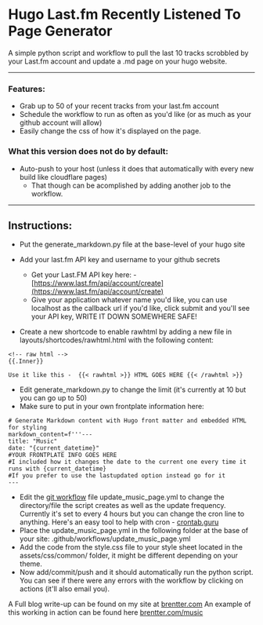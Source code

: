 # Hugo Last.fm Recently Listened To Page Generator

A simple python script and workflow to pull the last 10 tracks scrobbled by your Last.fm account and update a .md page on your hugo website.

---

### Features:
 - Grab up to 50 of your recent tracks from your last.fm account
 - Schedule the workflow to run as often as you'd like (or as much as your github account will allow)
 - Easily change the css of how it's displayed on the page.

### What this version does not do by default:
 - Auto-push to your host (unless it does that automatically with every new build like cloudflare pages)
     - That though can be acomplished by adding another job to the workflow.
---

## Instructions:

 - Put the generate_markdown.py file at the base-level of your hugo site
 - Add your last.fm API key and username to your github secrets
    - Get your Last.FM API key here: - [https://www.last.fm/api/account/create](https://www.last.fm/api/account/create)
    - Give your application whatever name you'd like, you can use localhost as the callback url if you'd like, click submit and you'll see your API key, WRITE IT DOWN SOMEWHERE SAFE!

 - Create a new shortcode to enable rawhtml by adding a new file in layouts/shortcodes/rawhtml.html with the following content:
```
<!-- raw html -->
{{.Inner}}
```
          
```Use it like this -  {{< rawhtml >}} HTML GOES HERE {{< /rawhtml >}}```

 - Edit generate_markdown.py to change the limit (it's currently at 10 but you can go up to 50)
 - Make sure to put in your own frontplate information here:

```
# Generate Markdown content with Hugo front matter and embedded HTML for styling
markdown_content=f'''---
title: "Music"
date: "{current_datetime}"
#YOUR FRONTPLATE INFO GOES HERE
#I included how it changes the date to the current one every time it runs with {current_datetime}
#If you prefer to use the lastupdated option instead go for it
---
``` 

 - Edit the [git workflow](https://docs.github.com/en/actions/writing-workflows/about-workflows) file update_music_page.yml to change the directory/file the script creates as well as the update frequency. Currently it's set to every 4 hours but you can change the cron line to anything. Here's an easy tool to help with cron - [crontab.guru](https://crontab.guru/)
 - Place the update_music_page.yml in the following folder at the base of your site:  .github/workflows/update_music_page.yml
 - Add the code from the style.css file to your style sheet located in the assets/css/common/ folder, it might be different depending on your theme.
 - Now add/commit/push and it should automatically run the  python script. You can see if there were any errors with the workflow by clicking on actions (it'll also email you).

A Full blog write-up can be found on my site at [brentter.com](https://brentter.com/blog/add_an_auto_updating_recently_played_music_page_to_hugo/)
An example of this working in action can be found here [brentter.com/music](https://brentter.com/music)  
